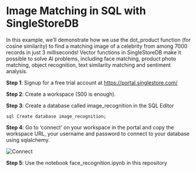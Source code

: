 # **Image Matching in SQL with SingleStoreDB**

In this example, we’ll demonstrate how we use the dot_product function (for cosine similarity) to find a matching image of a celebrity from among 7000 records in just 3 milliseconds! Vector functions in SingleStoreDB make it possible to solve AI problems, including face matching, product photo matching, object recognition, text similarity matching and sentiment analysis.


**Step 1**: Signup for a free trial account at https://portal.singlestore.com/ 

**Step 2**: Create a workspace (S00 is enough). 

**Step 3**: Create a database called image_recognition in the SQL Editor

```sql Create database image_recognition; ```

**Step 4**: Go to ‘connect’ on your workspace in the portal and copy the workspace URL, your username and password to connect to your database using sqlalchemy. 

![Connect](https://user-images.githubusercontent.com/8846480/219804159-9a970958-6beb-4b96-9497-20418dbe6801.png)

**Step 5**: Use the notebook face_recognition.ipynb in this repository
